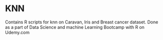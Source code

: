 # KNN
Contains R scripts for knn on Caravan, Iris and Breast cancer dataset.
Done as a part of Data Science and machine Learning Bootcamp with R on Udemy.com
